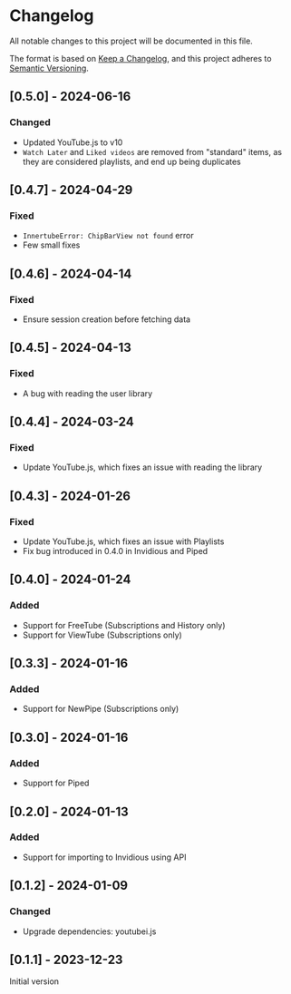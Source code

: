# Changelog

All notable changes to this project will be documented in this file.

The format is based on [Keep a Changelog](https://keepachangelog.com/en/1.0.0/),
and this project adheres to [Semantic Versioning](https://semver.org/spec/v2.0.0.html).

## [0.5.0] - 2024-06-16

### Changed

- Updated YouTube.js to v10
- `Watch Later` and `Liked videos` are removed from "standard" items, as they are considered playlists, and end up being duplicates

## [0.4.7] - 2024-04-29

### Fixed

- `InnertubeError: ChipBarView not found` error
- Few small fixes

## [0.4.6] - 2024-04-14

### Fixed

- Ensure session creation before fetching data

## [0.4.5] - 2024-04-13

### Fixed

- A bug with reading the user library

## [0.4.4] - 2024-03-24

### Fixed

- Update YouTube.js, which fixes an issue with reading the library

## [0.4.3] - 2024-01-26

### Fixed

- Update YouTube.js, which fixes an issue with Playlists
- Fix bug introduced in 0.4.0 in Invidious and Piped

## [0.4.0] - 2024-01-24

### Added

- Support for FreeTube (Subscriptions and History only)
- Support for ViewTube (Subscriptions only)

## [0.3.3] - 2024-01-16

### Added

- Support for NewPipe (Subscriptions only)

## [0.3.0] - 2024-01-16

### Added

- Support for Piped

## [0.2.0] - 2024-01-13

### Added

- Support for importing to Invidious using API

## [0.1.2] - 2024-01-09

### Changed

- Upgrade dependencies: youtubei.js

## [0.1.1] - 2023-12-23

Initial version

<!-- markdownlint-configure-file {"MD024": { "siblings_only": true } } -->
